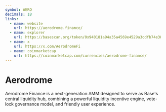 ```yaml
---
symbol: AERO
decimals: 18
links:
  - name: website
    url: https://aerodrome.finance/
  - name: explorer
    url: https://basescan.org/token/0x940181a94a35a4569e4529a3cdfb74e38fd98631
  - name: x
    url: https://x.com/AerodromeFi
  - name: coinmarketcap
    url: https://coinmarketcap.com/currencies/aerodrome-finance/
---
```


# Aerodrome

Aerodrome Finance is a next-generation AMM designed to serve as Base's central liquidity hub, combining a powerful liquidity incentive engine, vote-lock governance model, and friendly user experience.
